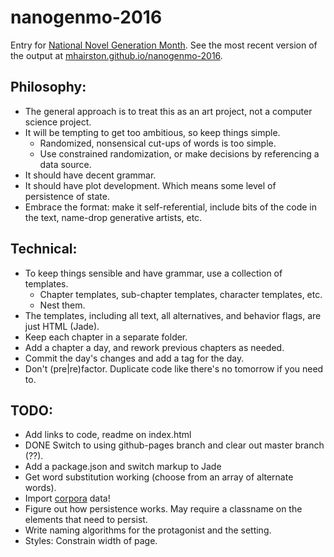 # nanogenmo-2016
Entry for [National Novel Generation Month](https://github.com/NaNoGenMo/2016). See the most recent version of the output at [mhairston.github.io/nanogenmo-2016](http://mhairston.github.io/nanogenmo-2016).

## Philosophy:

* The general approach is to treat this as an art project, not a computer science project.
* It will be tempting to get too ambitious, so keep things simple.
  * Randomized, nonsensical cut-ups of words is too simple. 
  * Use constrained randomization, or make decisions by referencing a data source.
* It should have decent grammar.
* It should have plot development. Which means some level of persistence of state.
* Embrace the format: make it self-referential, include bits of the code in the text, name-drop generative artists, etc.

## Technical:

* To keep things sensible and have grammar, use a collection of templates.
  * Chapter templates, sub-chapter templates, character templates, etc.
  * Nest them.
* The templates, including all text, all alternatives, and behavior flags, are just HTML (Jade).
* Keep each chapter in a separate folder.
* Add a chapter a day, and rework previous chapters as needed.
* Commit the day's changes and add a tag for the day.
* Don't (pre|re)factor. Duplicate code like there's no tomorrow if you need to.


## TODO:

* Add links to code, readme on index.html
* DONE Switch to using github-pages branch and clear out master branch (??).
* Add a package.json and switch markup to Jade
* Get word substitution working (choose from an array of alternate words).
* Import [corpora](https://github.com/dariusk/corpora) data!
* Figure out how persistence works. May require a classname on the elements that need to persist.
* Write naming algorithms for the protagonist and the setting.
* Styles: Constrain width of page.
